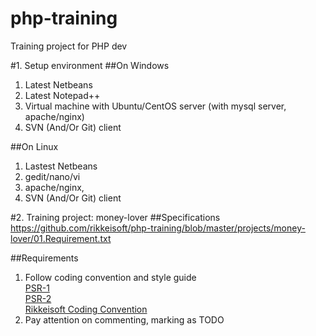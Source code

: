 php-training
============

Training project for PHP dev

#1. Setup environment
##On Windows
1. Latest Netbeans
2. Latest Notepad++
3. Virtual machine with Ubuntu/CentOS server (with mysql server, apache/nginx)
4. SVN (And/Or Git) client

##On Linux
1. Lastest Netbeans
2. gedit/nano/vi
3. apache/nginx, 
4. SVN (And/Or Git) client

#2. Training project: money-lover
##Specifications
https://github.com/rikkeisoft/php-training/blob/master/projects/money-lover/01.Requirement.txt

##Requirements
1. Follow coding convention and style guide    
[PSR-1](https://github.com/rikkeisoft/php-training/blob/master/coding-conventions/PSR-1-basic-coding-standard.md)    
[PSR-2](https://github.com/rikkeisoft/php-training/blob/master/coding-conventions/PSR-2-coding-style-guide.md)    
[Rikkeisoft Coding Convention](https://github.com/rikkeisoft/php-training/blob/master/coding-conventions/Rikkeisoft-additional-coding-conventions.md)
2. Pay attention on commenting, marking as TODO
